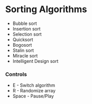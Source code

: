 # Sorting Algorithms
* Bubble sort
* Insertion sort
* Selection sort
* Quicksort
* Bogosort
* Stalin sort
* Miracle sort
* Intelligent Design sort

### Controls
- E - Switch algorithm
- R - Randomize array
- Space - Pause/Play